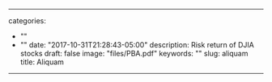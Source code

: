 
---
categories:
- ""
- ""
date: "2017-10-31T21:28:43-05:00"
description: Risk return of DJIA stocks
draft: false
image: "files/PBA.pdf"
keywords: ""
slug: aliquam
title: Aliquam
---
